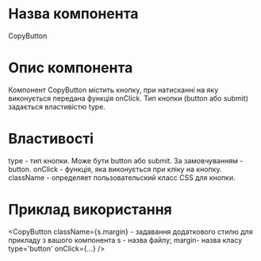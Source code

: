 # Назва компонента

CopyButton

# Опис компонента

Компонент CopyButton містить кнопку, при натисканні на яку виконується передана функція onClick. Тип кнопки (button або submit) задається властивістю type.

# Властивості

type - тип кнопки. Може бути button або submit. За замовчуванням - button.
onClick - функція, яка виконується при кліку на кнопку.
className - определяет пользовательский класс CSS для кнопки.

# Приклад використання

<CopyButton
            className={s.margin} - задавання додаткового стилю для прикладу з вашого компонента s - назва файлу; margin- назва класу
            type='button'
            onClick={...}
          />
